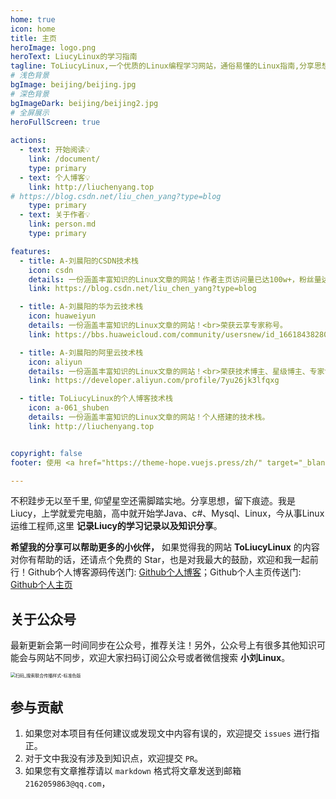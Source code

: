 ```yaml
---
home: true
icon: home
title: 主页
heroImage: logo.png
heroText: LiucyLinux的学习指南
tagline: ToLiucyLinux,一个优质的Linux编程学习网站，通俗易懂的Linux指南,分享思想，留下痕迹，带你告别碎片化学习，帮助你构筑你自己的知识体系。
# 浅色背景
bgImage: beijing/beijing.jpg
# 深色背景
bgImageDark: beijing/beijing2.jpg
# 全屏展示
heroFullScreen: true
    
actions:
  - text: 开始阅读💡
    link: /document/
    type: primary
  - text: 个人博客💡
    link: http://liuchenyang.top
# https://blog.csdn.net/liu_chen_yang?type=blog
    type: primary
  - text: 关于作者💡
    link: person.md
    type: primary

features:
  - title: A-刘晨阳的CSDN技术栈
    icon: csdn
    details: 一份涵盖丰富知识的Linux文章的网站！作者主页访问量已达100w+，粉丝量达10w+，荣获博客专家及新星计划导师等称号。
    link: https://blog.csdn.net/liu_chen_yang?type=blog

  - title: A-刘晨阳的华为云技术栈
    icon: huaweiyun
    details: 一份涵盖丰富知识的Linux文章的网站！<br>荣获云享专家称号。
    link: https://bbs.huaweicloud.com/community/usersnew/id_1661843828089234

  - title: A-刘晨阳的阿里云技术栈
    icon: aliyun
    details: 一份涵盖丰富知识的Linux文章的网站！<br>荣获技术博主、星级博主、专家博主称号。
    link: https://developer.aliyun.com/profile/7yu26jk3lfqxg

  - title: ToLiucyLinux的个人博客技术栈
    icon: a-061_shuben
    details: 一份涵盖丰富知识的Linux文章的网站！个人搭建的技术栈。
    link: http://liuchenyang.top


copyright: false
footer: 使用 <a href="https://theme-hope.vuejs.press/zh/" target="_blank">VuePress Theme Hope</a> 主题 | MIT 协议, 版权所有 © 2023-present Liucy | <img src="https://lcy-blog.oss-cn-beijing.aliyuncs.com/blog/202312142253822.png" height="15" width="15"/> <a href="http://beian.miit.gov.cn/" target="_blank">京ICP备2023037493号-1</a>

---
```



不积跬步无以至千里, 仰望星空还需脚踏实地。分享思想，留下痕迹。我是Liucy，上学就爱完电脑，高中就开始学Java、c#、Mysql、Linux，今从事Linux运维工程师,这里 **记录Liucy的学习记录以及知识分享**。

**希望我的分享可以帮助更多的小伙伴，** 如果觉得我的网站 **ToLiucyLinux** 的内容对你有帮助的话，还请点个免费的 Star，也是对我最大的鼓励，欢迎和我一起前行！Github个人博客源码传送门: [Github个人博客](https://github.com/liuchenyang0703/ToLiucyLinux)；Github个人主页传送门: [Github个人主页](https://github.com/liuchenyang0703)


## 关于公众号
最新更新会第一时间同步在公众号，推荐关注！另外，公众号上有很多其他知识可能会与网站不同步，欢迎大家扫码订阅公众号或者微信搜索 **小刘Linux**。


<img src="https://lcy-blog.oss-cn-beijing.aliyuncs.com/blog/202312142008812.png" alt="扫码_搜索联合传播样式-标准色版" style="zoom: 50%;" />




## 参与贡献

1. 如果您对本项目有任何建议或发现文中内容有误的，欢迎提交 `issues` 进行指正。
2. 对于文中我没有涉及到知识点，欢迎提交 `PR`。
3. 如果您有文章推荐请以 `markdown` 格式将文章发送到邮箱 `2162059863@qq.com`，
